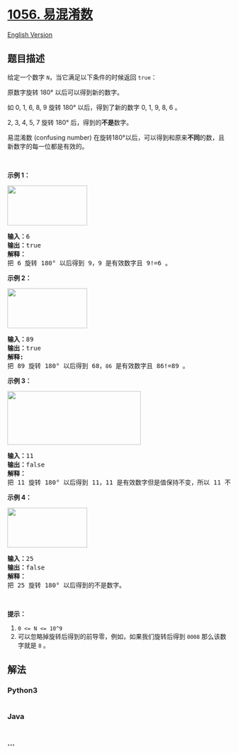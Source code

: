 # [1056. 易混淆数](https://leetcode-cn.com/problems/confusing-number)

[English Version](/solution/1000-1099/1056.Confusing%20Number/README_EN.md)

## 题目描述

<!-- 这里写题目描述 -->

<p>给定一个数字 <code>N</code>，当它满足以下条件的时候返回 <code>true</code>：</p>

<p>原数字旋转 180&deg; 以后可以得到新的数字。</p>

<p>如 0, 1, 6, 8, 9 旋转 180&deg; 以后，得到了新的数字 0, 1, 9, 8, 6 。</p>

<p>2, 3, 4, 5, 7 旋转 180&deg; 后，得到的<strong>不是</strong>数字。</p>

<p>易混淆数&nbsp;(confusing number) 在旋转180&deg;以后，可以得到和原来<strong>不同</strong>的数，且新数字的每一位都是有效的。</p>

<p>&nbsp;</p>

<p><strong>示例 1：</strong></p>

<p><img alt="" src="https://cdn.jsdelivr.net/gh/doocs/leetcode@main/solution/1000-1099/1056.Confusing%20Number/images/1268_1.png" style="height: 90px; width: 180px;"></p>

<pre><strong>输入：</strong>6
<strong>输出：</strong>true
<strong>解释： 
</strong>把 6 旋转 180&deg; 以后得到 9，9 是有效数字且 9!=6 。
</pre>

<p><strong>示例 2：</strong></p>

<p><img alt="" src="https://cdn.jsdelivr.net/gh/doocs/leetcode@main/solution/1000-1099/1056.Confusing%20Number/images/1268_2.png" style="height: 90px; width: 180px;"></p>

<pre><strong>输入：</strong>89
<strong>输出：</strong>true
<strong>解释: 
</strong>把 89 旋转 180&deg; 以后得到 68，<code>86</code> 是有效数字且 86!=89 。
</pre>

<p><strong>示例 3：</strong></p>

<p><img alt="" src="https://cdn.jsdelivr.net/gh/doocs/leetcode@main/solution/1000-1099/1056.Confusing%20Number/images/1268_3.png" style="height: 121px; width: 301px;"></p>

<pre><strong>输入：</strong>11
<strong>输出：</strong>false
<strong>解释：
</strong>把 11 旋转 180&deg; 以后得到 11，11 是有效数字但是值保持不变，所以 11 不是易混淆数字。 
</pre>

<p><strong>示例 4：</strong></p>

<p><img alt="" src="https://cdn.jsdelivr.net/gh/doocs/leetcode@main/solution/1000-1099/1056.Confusing%20Number/images/1268_4.png" style="height: 90px; width: 180px;"></p>

<pre><strong>输入：</strong>25
<strong>输出：</strong>false
<strong>解释：</strong>
把 25 旋转 180&deg; 以后得到的不是数字。
</pre>

<p>&nbsp;</p>

<p><strong>提示：</strong></p>

<ol>
	<li><code>0 &lt;= N &lt;= 10^9</code></li>
	<li>可以忽略掉旋转后得到的前导零，例如，如果我们旋转后得到 <code>0008</code> 那么该数字就是 <code>8</code> 。</li>
</ol>


## 解法

<!-- 这里可写通用的实现逻辑 -->

<!-- tabs:start -->

### **Python3**

<!-- 这里可写当前语言的特殊实现逻辑 -->

```python

```

### **Java**

<!-- 这里可写当前语言的特殊实现逻辑 -->

```java

```

### **...**

```

```

<!-- tabs:end -->
